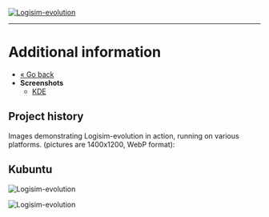 [![Logisim-evolution](../src/main/resources/resources/logisim/img/logisim-evolution-logo.svg)](https://github.com/logisim-evolution/logisim-evolution)

---

# Additional information #

* [« Go back](../README.md)
* **Screenshots**
  * [KDE](#kubuntu)

## Project history ##

Images demonstrating Logisim-evolution in action, running on various platforms.
(pictures are 1400x1200, WebP format):

## Kubuntu ##

![Logisim-evolution](img/logisim-evolution-01.webp)

![Logisim-evolution](img/logisim-evolution-02.webp)
